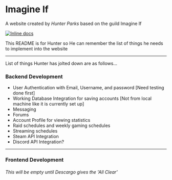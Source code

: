 # Imagine If
A website created by *_Hunter Parks_* based on the guild Imagine If

[![Inline docs](http://inch-ci.org/github/huntertparks/Imagine-If.svg?branch=master)](http://inch-ci.org/github/huntertparks/Imagine-If)

This README is for Hunter so He can remember the list of things he needs to implement into the website

***

List of things Hunter has jolted down are as follows...

### Backend Development
* User Authentication with Email, Username, and password [Need testing done first]
* Working Database Integration for saving accounts [Not from local machine like it is currently set up]
* Messaging
* Forums
* Account Profile for viewing statistics
* Raid schedules and weekly gaming schedules
* Streaming schedules
* Steam API Integration
* Discord API Integration?

***

### Frontend Development
###### This will be empty until Descargo gives the 'All Clear'
